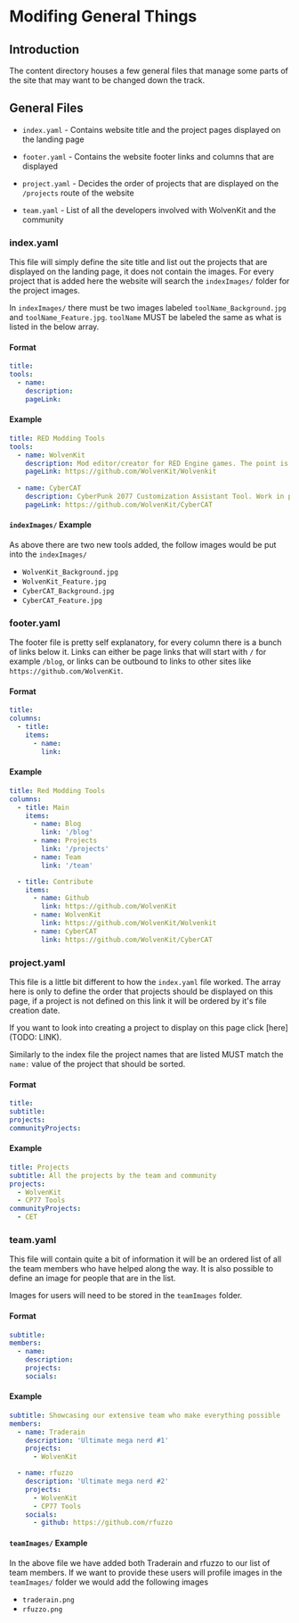 # Modifing General Things

## Introduction
The content directory houses a few general files that manage some parts of the site that may want to be changed down the track.

## General Files

- `index.yaml` - Contains website title and the project pages displayed on the landing page

- `footer.yaml` - Contains the website footer links and columns that are displayed

- `project.yaml` - Decides the order of projects that are displayed on the `/projects` route of the website

- `team.yaml` - List of all the developers involved with WolvenKit and the community

### index.yaml
This file will simply define the site title and list out the projects that are displayed on the landing page, it does not contain the images. For every project that is added here the website will search the `indexImages/` folder for the project images.

In `indexImages/` there must be two images labeled `toolName_Background.jpg` and `toolName_Feature.jpg`. `toolName` MUST be labeled the same as what is listed in the below array.

#### Format
```yaml
title: 
tools:
  - name: 
    description: 
    pageLink:
```

#### Example
```yaml
title: RED Modding Tools
tools:
  - name: WolvenKit
    description: Mod editor/creator for RED Engine games. The point is to have an all in one tool for creating mods for the games made with the engine.
    pageLink: https://github.com/WolvenKit/Wolvenkit
  
  - name: CyberCAT
    description: CyberPunk 2077 Customization Assistant Tool. Work in progress savegame editor.
    pageLink: https://github.com/WolvenKit/CyberCAT
```

#### `indexImages/` Example
As above there are two new tools added, the follow images would be put into the `indexImages/`
- `WolvenKit_Background.jpg`
- `WolvenKit_Feature.jpg`
- `CyberCAT_Background.jpg`
- `CyberCAT_Feature.jpg`

### footer.yaml
The footer file is pretty self explanatory, for every column there is a bunch of links below it. Links can either be page links that will start with `/` for example `/blog`, or links can be outbound to links to other sites like `https://github.com/WolvenKit`.

#### Format
```yaml
title:
columns:
  - title:
    items:
      - name:
        link:
```

#### Example
```yaml
title: Red Modding Tools
columns:
  - title: Main
    items:
      - name: Blog
        link: '/blog'
      - name: Projects
        link: '/projects'
      - name: Team
        link: '/team'

  - title: Contribute
    items:
      - name: Github
        link: https://github.com/WolvenKit
      - name: WolvenKit
        link: https://github.com/WolvenKit/Wolvenkit
      - name: CyberCAT
        link: https://github.com/WolvenKit/CyberCAT
```

### project.yaml
This file is a little bit different to how the `index.yaml` file worked. The array here is only to define the order that projects should be displayed on this page, if a project is not defined on this link it will be ordered by it's file creation date.

If you want to look into creating a project to display on this page click [here](TODO: LINK).

Similarly to the index file the project names that are listed MUST match the `name:` value of the project that should be sorted.

#### Format
```yaml
title:
subtitle: 
projects:
communityProjects:
```

#### Example
```yaml
title: Projects
subtitle: All the projects by the team and community
projects:
  - WolvenKit
  - CP77 Tools
communityProjects:
  - CET
```

### team.yaml
This file will contain quite a bit of information it will be an ordered list of all the team members who have helped along the way. It is also possible to define an image for people that are in the list.

Images for users will need to be stored in the `teamImages` folder.


#### Format
```yaml
subtitle:
members:
  - name:
    description:
    projects:
    socials:
```

#### Example
```yaml
subtitle: Showcasing our extensive team who make everything possible
members:
  - name: Traderain
    description: 'Ultimate mega nerd #1'
    projects:
      - WolvenKit

  - name: rfuzzo
    description: 'Ultimate mega nerd #2'
    projects:
      - WolvenKit
      - CP77 Tools
    socials:
      - github: https://github.com/rfuzzo
```

#### `teamImages/` Example
In the above file we have added both Traderain and rfuzzo to our list of team members. If we want to provide these users will profile images in the `teamImages/` folder we would add the following images

- `traderain.png`
- `rfuzzo.png`
